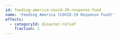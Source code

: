 ```yaml
---
id: feeding-america-covid-19-response-fund
name: 'Feeding America (COVID-19 Response Fund)'
effects:
  - categoryId: disaster-relief
    fraction: 1
---
```


